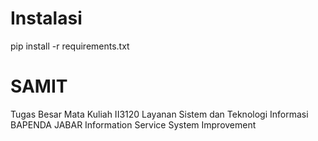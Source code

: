 # Instalasi
pip install -r requirements.txt

# SAMIT
Tugas Besar Mata Kuliah II3120 Layanan Sistem dan Teknologi Informasi
BAPENDA JABAR Information Service System Improvement
